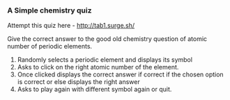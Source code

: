 ### A Simple chemistry quiz

Attempt this quiz here - http://tab1.surge.sh/

Give the correct answer to the good old chemistry question of atomic number of periodic elements.

1. Randomly selects a periodic element and displays its symbol
2. Asks to click on the right atomic number of the element.
3. Once clicked displays the correct answer if correct if the chosen option is correct or else displays the right answer
4. Asks to play again with different symbol again or quit.
